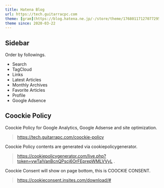 ```yaml
---
title: Hatena Blog
url: https://tech.guitarracpc.com
theme: [gram](https://blog.hatena.ne.jp/-/store/theme/17680117127077295762)
theme since: 2020-03-22
---
```


## Sidebar

Order by followings.

* Search
* TagCloud
* Links
* Latest Articles
* Monthly Archives
* Favorite Articles
* Profile
* Google Adsence

## Coockie Policy

 Coockie Policy for Google Analytics, Google Adsense and site optimization.

 > https://tech.guitarrapc.com/coockie-policy

 Coockie Policy contents are generated via cookiepolicygenerator.

> https://cookiepolicygenerator.com/live.php?token=ywTalVanBcnQPscj6OrFEprepWMLVVyL .

Coockie Consent will show on page bottom, this is COOCKIE CONSENT.

> https://cookieconsent.insites.com/download/#
